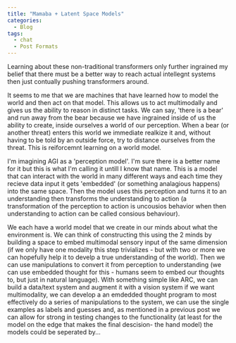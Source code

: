 ```yaml
---
title: "Mamaba + Latent Space Models"
categories:
  - Blog
tags:
  - chat
  - Post Formats
---
```


Learning about these non-traditional transformers only further ingrained my belief that there must be a better way to reach actual intellegnt systems then just contually pushing transformers around. 

It seems to me that we are machines that have learned how to model the world and then act on that model. This allows us to act multimodally and gives us the ability to reason in distinct tasks. We can say, 'there is a bear' and run away from the bear because we have ingrained inside of us the ability to create, inside ourselves a world of our perception. When a bear (or another threat) enters this world we immediate realkize it and, without having to be told by an outside force, try to distance ourselves from the threat. This is reiforcemnt learning on a world model. 

I'm imagining AGI as a 'perception model'. I'm sure there is a better name for it but this is what I'm calling it untill I know that name. This is a model that can interact with the world in many different ways and each time they recieve data input it gets 'embedded' (or something analagious happens) into the same space. Then the model uses this perception and turns it to an understanding then transforms the understanding to action (a transformation of the perception to action is uncousios behavior when then understanding to action can be called consious behaviour).

We each have a world model that we create in our minds about what the environment is. We can think of constructing this using the 2 minds by building a space to embed multimodal sensory input of the same dimension (if we only have one modality this step trivializes - but with two or more we can hopefully help it to develp a true understanding of the world). Then we can use manipulations to convert it from perception to understanding (we can use embedded thought for this - humans seem to embed our thoughts to, but just in natural language). With something simple like ARC, we can build a data/text system and augment it with a vision system if we want multimodality, we can develop a an emdedded thought program to most effectively do a series of manipulations to the system, we can use the single examples as labels and guesses and, as mentioned in a previous post we can allow for strong in testing changes to the functionality (at least for the model on the edge that makes the final descision- the hand model) the models could be seperated by...

